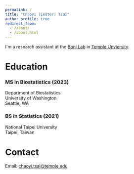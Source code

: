 ```yaml
---
permalink: /
title: "Chaoyi (Lester) Tsai"
author_profile: true
redirect_from: 
  - /about/
  - /about.html
---
```


I'm a research assistant at the [Boni Lab](https://mol.ax) in [Temple Unviersity](https://www.temple.edu). 

Education
======
### MS in Biostatistics (2023) 
Department of Biostatistics \
University of Washington \
Seattle, WA 

### BS in Statistics (2021)
National Taipei University \
Taipei, Taiwan

Contact
======
Email: <chaoyi.tsai@temple.edu>
